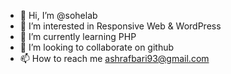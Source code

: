 - 👋 Hi, I’m @sohelab
- 👀 I’m interested in Responsive Web & WordPress
- 🌱 I’m currently learning PHP
- 💞️ I’m looking to collaborate on github
- 📫 How to reach me ashrafbari93@gmail.com

<!---
sohelab/sohelab is a ✨ special ✨ repository because its `README.md` (this file) appears on your GitHub profile.
You can click the Preview link to take a look at your changes.
--->
